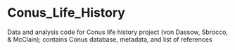 # Conus_Life_History
Data and analysis code for Conus life history project (von Dassow, Sbrocco, &amp; McClain);
contains Conus database, metadata, and list of references

